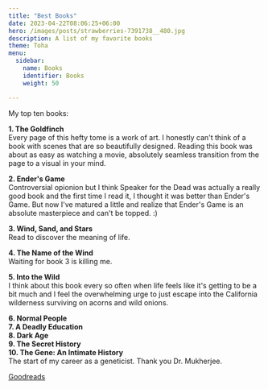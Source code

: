 ```yaml
---
title: "Best Books"
date: 2023-04-22T08:06:25+06:00
hero: /images/posts/strawberries-7391738__480.jpg
description: A list of my favorite books
theme: Toha
menu:
  sidebar:
    name: Books
    identifier: Books
    weight: 50

---
```


My top ten books: 

__1. The Goldfinch__  
Every page of this hefty tome is a work of art. I honestly can't think of a book with scenes that are so beautifully designed. Reading this book was about as easy as watching a movie, absolutely seamless transition from the page to a visual in your mind. 

__2. Ender's Game__  
Controversial opionion but I think Speaker for the Dead was actually a really good book and the first time I read it, I thought it was better than Ender's Game. But now I've matured a little and realize that Ender's Game is an absolute masterpiece and can't be topped. :)

__3. Wind, Sand, and Stars__  
Read to discover the meaning of life.

__4. The Name of the Wind__  
Waiting for book 3 is killing me. 

__5. Into the Wild__  
I think about this book every so often when life feels like it's getting to be a bit much and I feel the overwhelming urge to just escape into the California wilderness surviving on acorns and wild onions. 

__6. Normal People__  
__7. A Deadly Education__  
__8. Dark Age__  
__9. The Secret History__  
__10. The Gene: An Intimate History__    
The start of my career as a geneticist. Thank you Dr. Mukherjee. 

[Goodreads](https://www.goodreads.com/user/show/37787687-claire-hsieh)